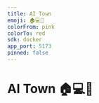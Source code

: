 ```yaml
---
title: AI Town
emoji: 🏠💻💌
colorFrom: pink
colorTo: red
sdk: docker
app_port: 5173
pinned: false
---
```


# AI Town 🏠💻💌